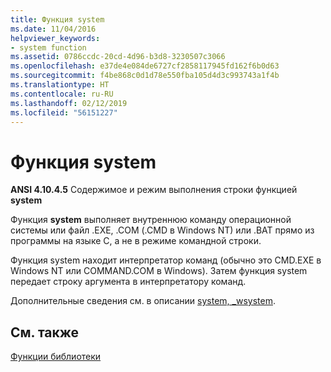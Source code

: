 ```yaml
---
title: Функция system
ms.date: 11/04/2016
helpviewer_keywords:
- system function
ms.assetid: 0786ccdc-20cd-4d96-b3d8-3230507c3066
ms.openlocfilehash: e37de4e084de6727cf2858117945fd162f6b0d63
ms.sourcegitcommit: f4be868c0d1d78e550fba105d4d3c993743a1f4b
ms.translationtype: HT
ms.contentlocale: ru-RU
ms.lasthandoff: 02/12/2019
ms.locfileid: "56151227"
---
```

# <a name="system-function"></a>Функция system

**ANSI 4.10.4.5** Содержимое и режим выполнения строки функцией **system**

Функция **system** выполняет внутреннюю команду операционной системы или файл .EXE, .COM (.CMD в Windows NT) или .BAT прямо из программы на языке C, а не в режиме командной строки.

Функция system находит интерпретатор команд (обычно это CMD.EXE в Windows NT или COMMAND.COM в Windows). Затем функция system передает строку аргумента в интерпретатору команд.

Дополнительные сведения см. в описании [system, _wsystem](../c-runtime-library/reference/system-wsystem.md).

## <a name="see-also"></a>См. также

[Функции библиотеки](../c-language/library-functions.md)
